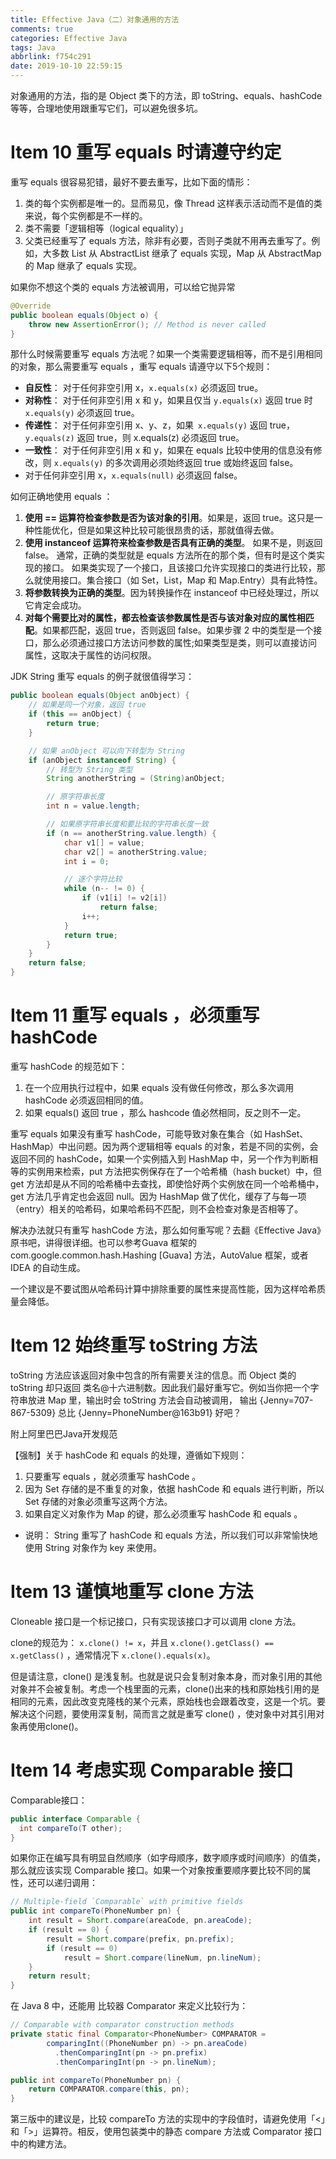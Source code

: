 ```yaml
---
title: Effective Java（二）对象通用的方法
comments: true
categories: Effective Java
tags: Java
abbrlink: f754c291
date: 2019-10-10 22:59:15
---
```


对象通用的方法，指的是 Object 类下的方法，即 toString、equals、hashCode 等等，合理地使用跟重写它们，可以避免很多坑。

# Item 10 重写 equals 时请遵守约定

重写 equals 很容易犯错，最好不要去重写，比如下面的情形：

1. 类的每个实例都是唯一的。显而易见，像 Thread 这样表示活动而不是值的类来说，每个实例都是不一样的。
2. 类不需要「逻辑相等（logical equality）」
3. 父类已经重写了 equals 方法，除非有必要，否则子类就不用再去重写了。例如，大多数 List 从 AbstractList 继承了 equals 实现，Map 从 AbstractMap 的 Map 继承了 equals 实现。

如果你不想这个类的 equals 方法被调用，可以给它抛异常

```java
@Override
public boolean equals(Object o) {
    throw new AssertionError(); // Method is never called
}
```

那什么时候需要重写 equals 方法呢？如果一个类需要逻辑相等，而不是引用相同的对象，那么需要重写 equals ，重写 equals 请遵守以下5个规则：

- **自反性**： 对于任何非空引用 x，`x.equals(x)` 必须返回 true。
- **对称性**： 对于任何非空引用 x 和 y，如果且仅当 `y.equals(x)` 返回 true 时 `x.equals(y)` 必须返回 true。
- **传递性**： 对于任何非空引用 x、y、z，如果` x.equals(y)` 返回 true，`y.equals(z)` 返回 true，则 x.equals(z) 必须返回 true。
- **一致性**： 对于任何非空引用 x 和 y，如果在 equals 比较中使用的信息没有修改，则 `x.equals(y)` 的多次调用必须始终返回 true 或始终返回 false。
- 对于任何非空引用 x，`x.equals(null)` 必须返回 false。

如何正确地使用 equals ：

1. **使用 == 运算符检查参数是否为该对象的引用**。如果是，返回 true。这只是一种性能优化，但是如果这种比较可能很昂贵的话，那就值得去做。
2. **使用 instanceof 运算符来检查参数是否具有正确的类型**。 如果不是，则返回 false。 通常，正确的类型就是 equals 方法所在的那个类，但有时是这个类实现的接口。 如果类实现了一个接口，且该接口允许实现接口的类进行比较，那么就使用接口。集合接口（如 Set，List，Map 和 Map.Entry）具有此特性。
3. **将参数转换为正确的类型**。因为转换操作在 instanceof 中已经处理过，所以它肯定会成功。
4. **对每个需要比对的属性，都去检查该参数属性是否与该对象对应的属性相匹配**。如果都匹配，返回 true，否则返回 false。如果步骤 2 中的类型是一个接口，那么必须通过接口方法访问参数的属性;如果类型是类，则可以直接访问属性，这取决于属性的访问权限。

JDK String 重写 equals 的例子就很值得学习：

```java
public boolean equals(Object anObject) {
    // 如果是同一个对象，返回 true
    if (this == anObject) {
        return true;
    }

    // 如果 anObject 可以向下转型为 String
    if (anObject instanceof String) {
        // 转型为 String 类型
        String anotherString = (String)anObject;

        // 原字符串长度
        int n = value.length;

        // 如果原字符串长度和要比较的字符串长度一致
        if (n == anotherString.value.length) {
            char v1[] = value;
            char v2[] = anotherString.value;
            int i = 0;

            // 逐个字符比较
            while (n-- != 0) {
                if (v1[i] != v2[i])
                    return false;
                i++;
            }
            return true;
        }
    }
    return false;
}
```

# Item 11 重写 equals ，必须重写 hashCode

重写 hashCode 的规范如下：

1. 在一个应用执行过程中，如果 equals 没有做任何修改，那么多次调用 hashCode 必须返回相同的值。
2. 如果 equals() 返回 true ，那么 hashcode 值必然相同，反之则不一定。

重写 equals 如果没有重写 hashCode，可能导致对象在集合（如 HashSet、HashMap）中出问题。因为两个逻辑相等 equals 的对象，若是不同的实例，会返回不同的 hashCode，如果一个实例插入到 HashMap 中，另一个作为判断相等的实例用来检索，put 方法把实例保存在了一个哈希桶（hash bucket）中，但 get 方法却是从不同的哈希桶中去查找，即使恰好两个实例放在同一个哈希桶中，get 方法几乎肯定也会返回 null。因为 HashMap 做了优化，缓存了与每一项（entry）相关的哈希码，如果哈希码不匹配，则不会检查对象是否相等了。

解决办法就只有重写 hashCode 方法，那么如何重写呢？去翻《Effective Java》原书吧，讲得很详细。也可以参考Guava 框架的 com.google.common.hash.Hashing [Guava] 方法，AutoValue 框架，或者 IDEA 的自动生成。

一个建议是不要试图从哈希码计算中排除重要的属性来提高性能，因为这样哈希质量会降低。

# Item 12 始终重写 toString 方法

toString 方法应该返回对象中包含的所有需要关注的信息。而 Object 类的 toString 却只返回 类名@十六进制数。因此我们最好重写它。例如当你把一个字符串放进 Map 里，输出时会 toString 方法会自动被调用， 输出 {Jenny=707-867-5309} 总比 {Jenny=PhoneNumber@163b91} 好吧？

附上阿里巴巴Java开发规范

【强制】关于 hashCode 和 equals 的处理，遵循如下规则：

1. 只要重写 equals ，就必须重写 hashCode 。
2. 因为 Set 存储的是不重复的对象，依据 hashCode 和 equals 进行判断，所以 Set 存储的对象必须重写这两个方法。
3. 如果自定义对象作为 Map 的键，那么必须重写 hashCode 和 equals 。
- 说明： String 重写了 hashCode 和 equals 方法，所以我们可以非常愉快地使用 String 对象作为 key 来使用。

# Item 13 谨慎地重写 clone 方法

Cloneable 接口是一个标记接口，只有实现该接口才可以调用 clone 方法。

clone的规范为： `x.clone() != x`，并且 `x.clone().getClass() == x.getClass()` ，通常情况下 `x.clone().equals(x)`。

但是请注意，clone() 是浅复制。也就是说只会复制对象本身，而对象引用的其他对象并不会被复制。考虑一个栈里面的元素，clone()出来的栈和原始栈引用的是相同的元素，因此改变克隆栈的某个元素，原始栈也会跟着改变，这是一个坑。要解决这个问题，要使用深复制，简而言之就是重写 clone() ，使对象中对其引用对象再使用clone()。

# Item 14 考虑实现 Comparable 接口

Comparable接口：

```java
public interface Comparable {
  int compareTo(T other);
}
```

如果你正在编写具有明显自然顺序（如字母顺序，数字顺序或时间顺序）的值类，那么就应该实现 Comparable 接口。如果一个对象按重要顺序要比较不同的属性，还可以递归调用：

```java
// Multiple-field `Comparable` with primitive fields
public int compareTo(PhoneNumber pn) {
    int result = Short.compare(areaCode, pn.areaCode);
    if (result == 0) {
        result = Short.compare(prefix, pn.prefix);
        if (result == 0)
            result = Short.compare(lineNum, pn.lineNum);
    }
    return result;
}
```

在 Java 8 中，还能用 比较器 Comparator 来定义比较行为：

```java
// Comparable with comparator construction methods
private static final Comparator<PhoneNumber> COMPARATOR =
        comparingInt((PhoneNumber pn) -> pn.areaCode)
          .thenComparingInt(pn -> pn.prefix)
          .thenComparingInt(pn -> pn.lineNum);

public int compareTo(PhoneNumber pn) {
    return COMPARATOR.compare(this, pn);
}
```

第三版中的建议是，比较 compareTo 方法的实现中的字段值时，请避免使用「<」和「>」运算符。相反，使用包装类中的静态 compare 方法或 Comparator 接口中的构建方法。
